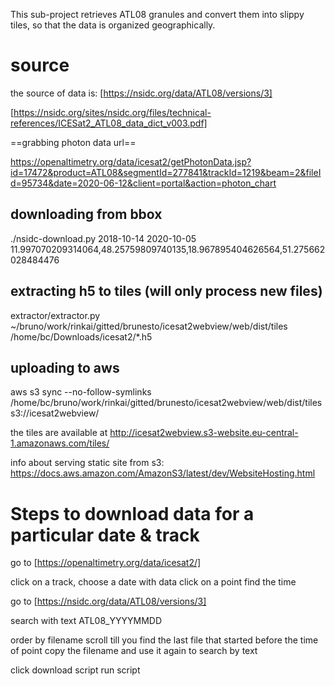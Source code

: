 This sub-project retrieves ATL08 granules and convert them into slippy tiles, so that the data is organized geographically.

# source
the source of data is:
[https://nsidc.org/data/ATL08/versions/3]

[https://nsidc.org/sites/nsidc.org/files/technical-references/ICESat2_ATL08_data_dict_v003.pdf]






==grabbing photon data url==

https://openaltimetry.org/data/icesat2/getPhotonData.jsp?id=17472&product=ATL08&segmentId=277841&trackId=1219&beam=2&fileId=95734&date=2020-06-12&client=portal&action=photon_chart

 

## downloading from bbox
./nsidc-download.py 2018-10-14 2020-10-05 11.997070209314064,48.25759809740135,18.967895404626564,51.275662028484476


## extracting h5 to tiles (will only process new files)
extractor/extractor.py ~/bruno/work/rinkai/gitted/brunesto/icesat2webview/web/dist/tiles  /home/bc/Downloads/icesat2/*.h5


## uploading to aws
aws s3 sync --no-follow-symlinks /home/bc/bruno/work/rinkai/gitted/brunesto/icesat2webview/web/dist/tiles s3://icesat2webview/

the tiles are available at
http://icesat2webview.s3-website.eu-central-1.amazonaws.com/tiles/

info about serving static site from s3:
https://docs.aws.amazon.com/AmazonS3/latest/dev/WebsiteHosting.html





# Steps to download data for a particular date & track 
go to
[https://openaltimetry.org/data/icesat2/]

click on a track, choose a date with data
click on a point find the time

go to [https://nsidc.org/data/ATL08/versions/3]

search with text
ATL08_YYYYMMDD

order by filename
scroll till you find the last file that started before the time of point
copy the filename and use it again to search by text 

click download script
run script

